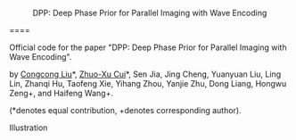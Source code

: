 <p align="center">DPP: Deep Phase Prior for Parallel Imaging with Wave Encoding</p>
====

Official code for the paper "DPP: Deep Phase Prior for Parallel Imaging with Wave Encoding".

by [Congcong Liu](https://scholar.google.com/citations?user=jGnxZdsAAAAJ&hl=zh-CN)\*, [Zhuo-Xu Cui](https://scholar.google.com/citations?user=QZx0xdgAAAAJ&hl=zh-CN)\*, Sen Jia, Jing Cheng, Yuanyuan Liu, Ling Lin, Zhanqi Hu, Taofeng Xie, Yihang Zhou, Yanjie Zhu, Dong Liang, Hongwu Zeng+, and Haifeng Wang+.

(*denotes equal contribution, +denotes corresponding author).

Illustration



